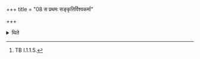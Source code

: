 +++
title = "08 स प्रथमः सङ्कृतिर्विश्वकर्मा"

+++

<details><summary>थिते</summary>

8. With sa prathamaḥ saṅkr̥tir viśvakarmā...[^2] the Adhvaryu offers, the Pratiprasthātr̥ offers (with the same verse but at the end adding) tasmai sūryāya sutamājuhomi (instead of tasmā indrāya sutamājuhomi).  


[^2]: TB I.1.1.5.   
</details>
